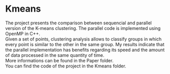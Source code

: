 # Kmeans
The project presents the comparison between sequencial and parallel version of
the K-means clustering. The parallel code is implemented
using OpenMP in C++. <br />
Given a set of points, clustering analysis allows to classify groups in which every point is similar to the other in the same group.
My results indicate that the parallel
implementation has benefits regarding its speed and the
amount of data processed in the same quantity of time.  <br />
More informations can be found in the Paper folder.  <br />
You can find the code of the project in the Kmeans folder.

